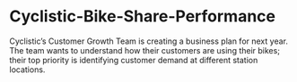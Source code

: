 # Cyclistic-Bike-Share-Performance
Cyclistic’s Customer Growth Team is creating a business plan for next year. The team wants to understand how their customers are using their bikes; their top priority is identifying customer demand at different station locations.

